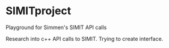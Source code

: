 # SIMITproject
Playground for Simmen's SIMIT API calls 

Research into c++ API calls to SIMIT. Trying to create interface. 
